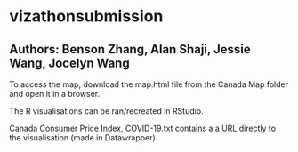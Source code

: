 # vizathonsubmission
## Authors: Benson Zhang, Alan Shaji, Jessie Wang, Jocelyn Wang

To access the map, download the map.html file from the Canada Map folder and open it in a browser.

The R visualisations can be ran/recreated in RStudio.

Canada Consumer Price Index, COVID-19.txt contains a a URL directly to the visualisation (made in Datawrapper).
